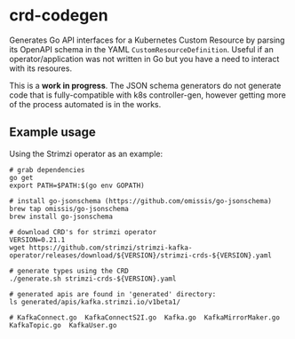 # crd-codegen

Generates Go API interfaces for a Kubernetes Custom Resource by parsing its OpenAPI schema in the YAML `CustomResourceDefinition`. Useful if an operator/application was not written in Go but you have a need to interact with its resoures.

This is a **work in progress**. The JSON schema generators do not generate code that is fully-compatible with k8s controller-gen, however getting more of the process automated is in the works.

## Example usage

Using the Strimzi operator as an example:

```
# grab dependencies
go get
export PATH=$PATH:$(go env GOPATH)

# install go-jsonschema (https://github.com/omissis/go-jsonschema)
brew tap omissis/go-jsonschema
brew install go-jsonschema

# download CRD's for strimzi operator
VERSION=0.21.1
wget https://github.com/strimzi/strimzi-kafka-operator/releases/download/${VERSION}/strimzi-crds-${VERSION}.yaml

# generate types using the CRD
./generate.sh strimzi-crds-${VERSION}.yaml

# generated apis are found in 'generated' directory:
ls generated/apis/kafka.strimzi.io/v1beta1/

# KafkaConnect.go  KafkaConnectS2I.go  Kafka.go  KafkaMirrorMaker.go  KafkaTopic.go  KafkaUser.go
```
